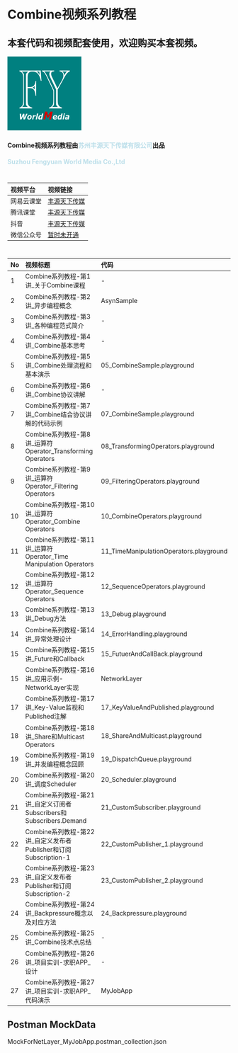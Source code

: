 # Combine视频系列教程
## 本套代码和视频配套使用，欢迎购买本套视频。
![image info](./logo.png)

#### Combine视频系列教程由<strong style="color: lightblue; opacity: 0.80;">苏州丰源天下传媒有限公司</strong>出品
#### <strong style="color: lightblue; opacity: 0.80;">Suzhou Fengyuan World Media Co.,Ltd</strong>

#
| 视频平台 | 视频链接 | 
|:-----------|:------------|
| 网易云课堂    |     [丰源天下传媒](https://study.163.com/course/introduction/1212499809.htm?inLoc=ss_ssjg_qblb_Swift-Combine框架异步编程 "丰源天下传媒") |
| 腾讯课堂    |     [丰源天下传媒](https://ke.qq.com/course/4031190?tuin=14527f38 "丰源天下传媒") |
| 抖音    |     [丰源天下传媒](https://student-api.iyincaishijiao.com/t/dWNtL5k/ "丰源天下传媒") |
| 微信公众号    |     [暂时未开通](暂时未开通 "暂时未开通") |
 

# 
| No | 视频标题 | 代码 |
|:-----------|:------------|:------------|
| 1    |     Combine系列教程-第1讲_关于Combine课程 |   -    |
| 2    |     Combine系列教程-第2讲_异步编程概念 |   AsynSample    |
| 3    |     Combine系列教程-第3讲_各种编程范式简介 |   -    |
| 4    |     Combine系列教程-第4讲_Combine基本思考 |   -    |
| 5    |     Combine系列教程-第5讲_Combine处理流程和基本演示 |   05_CombineSample.playground    |
| 6    |     Combine系列教程-第6讲_Combine协议讲解 |   -    |
| 7    |     Combine系列教程-第7讲_Combine结合协议讲解的代码示例 |   07_CombineSample.playground   |
| 8    |     Combine系列教程-第8讲_运算符Operator_Transforming Operators |   08_TransformingOperators.playground    |
| 9    |     Combine系列教程-第9讲_运算符Operator_Filtering Operators |   09_FilteringOperators.playground    |
| 10    |     Combine系列教程-第10讲_运算符Operator_Combine Operators |   10_CombineOperators.playground    |
| 11    |     Combine系列教程-第11讲_运算符Operator_Time Manipulation Operators |   11_TimeManipulationOperators.playground    |
| 12    |     Combine系列教程-第12讲_运算符Operator_Sequence Operators |   12_SequenceOperators.playground    |
| 13    |     Combine系列教程-第13讲_Debug方法 |   13_Debug.playground    |
| 14    |     Combine系列教程-第14讲_异常处理设计 |  14_ErrorHandling.playground    |
| 15    |     Combine系列教程-第15讲_Future和Callback |  15_FutuerAndCallBack.playground  |
| 15    |     Combine系列教程-第16讲_应用示例-NetworkLayer实现 |   NetworkLayer    |
| 17    |     Combine系列教程-第17讲_Key-Value监视和Published注解 |   17_KeyValueAndPublished.playground    |
| 18    |     Combine系列教程-第18讲_Share和Multicast Operators |   18_ShareAndMulticast.playground    |
| 19    |     Combine系列教程-第19讲_并发编程概念回顾 |   19_DispatchQueue.playground    |
| 20    |     Combine系列教程-第20讲_调度Scheduler |   20_Scheduler.playground    |
| 21    |     Combine系列教程-第21讲_自定义订阅者Subscribers和Subscribers.Demand |   21_CustomSubscriber.playground    |
| 22    |     Combine系列教程-第22讲_自定义发布者Publisher和订阅Subscription-1 |   22_CustomPublisher_1.playground    |
| 23    |     Combine系列教程-第23讲_自定义发布者Publisher和订阅Subscription-2 |   23_CustomPublisher_2.playground    |
| 24    |     Combine系列教程-第24讲_Backpressure概念以及对应方法 |   24_Backpressure.playground   |
| 25    |     Combine系列教程-第25讲_Combine技术点总结 |   -    |
| 26    |     Combine系列教程-第26讲_项目实训-求职APP_设计 |   -    |
| 27    |     Combine系列教程-第27讲_项目实训-求职APP_代码演示 |   MyJobApp    |


## Postman MockData
MockForNetLayer_MyJobApp.postman_collection.json